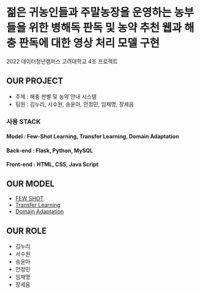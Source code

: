 # 젊은 귀농인들과 주말농장을 운영하는 농부들을 위한 병해독 판독 및 농약 추천 웹과 해충 판독에 대한 영상 처리 모델 구현 
2022 데이터청년캠퍼스 고려대학교 4조 프로젝트 

## OUR PROJECT 
- 주제 : 해충 판별 및 농약 안내 시스템
- 팀원 : 김누리, 서수원, 송윤아, 안정민, 임채명, 장세음 

### 사용 STACK
#### Model : Few-Shot Learning, Transfer Learning, Domain Adaptation
#### Back-end : Flask, Python, MySQL
#### Front-end : HTML, CSS, Java Script

## OUR MODEL 
- [FEW SHOT](https://github.com/DYC4/farm-protector/blob/main/models/few-shot.ipynb)  
- [Transfer Learning](https://github.com/DYC4/farm-protector/blob/main/models/transfer-learning.ipynb)
- [Domain Adaptation](https://github.com/DYC4/farm-protector/blob/main/models/DA.ipynb)

## OUR ROLE
- 김누리 
- 서수원
- 송윤아 
- 안정민
- 임채명
- 장세음



